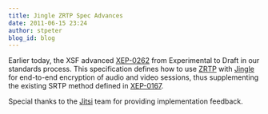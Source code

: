 ```yaml
---
title: Jingle ZRTP Spec Advances
date: 2011-06-15 23:24
author: stpeter
blog_id: blog
---
```


Earlier today, the XSF advanced [XEP-0262](https://xmpp.org/extensions/xep-0262.html) from Experimental to Draft in our standards process. This specification defines how to use [ZRTP](http://tools.ietf.org/html/rfc6189) with [Jingle](https://xmpp.org/extensions/xep-0166.html) for end-to-end encryption of audio and video sessions, thus supplementing the existing SRTP method defined in [XEP-0167](https://xmpp.org/extensions/xep-0167.html).

Special thanks to the [Jitsi](http://jitsi.org/) team for providing implementation feedback.
